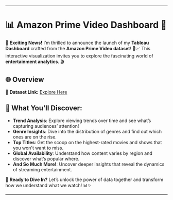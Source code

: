

---

# 📊 **Amazon Prime Video Dashboard** 🚀

🌟 **Exciting News!** I’m thrilled to announce the launch of my **Tableau Dashboard** crafted from the **Amazon Prime Video dataset**! 🍿📈 This interactive visualization invites you to explore the fascinating world of **entertainment analytics**. 🎬

## 🌐 **Overview**
🔗 **Dataset Link:** [Explore Here](https://lnkd.in/gZcCNJNT)

## 🧭 **What You’ll Discover:**
- **Trend Analysis**: Explore viewing trends over time and see what’s capturing audiences’ attention!
- **Genre Insights**: Dive into the distribution of genres and find out which ones are on the rise.
- **Top Titles**: Get the scoop on the highest-rated movies and shows that you won't want to miss.
- **Global Availability**: Understand how content varies by region and discover what’s popular where.
- **And So Much More!**: Uncover deeper insights that reveal the dynamics of streaming entertainment.

👀 **Ready to Dive In?** Let’s unlock the power of data together and transform how we understand what we watch! 📊✨ 

---

